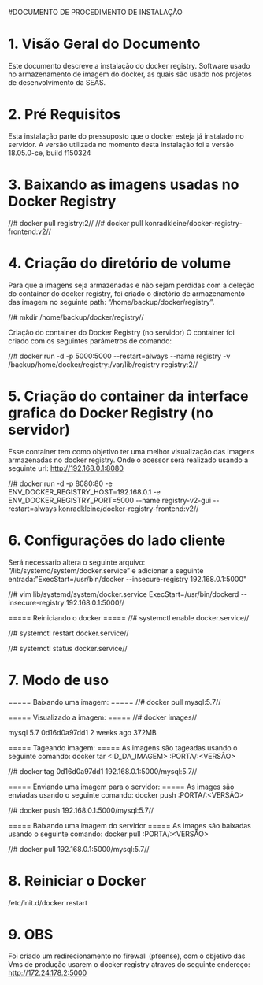 #DOCUMENTO DE PROCEDIMENTO DE INSTALAÇÃO


# 1. Visão Geral do Documento


Este documento descreve a instalação do docker registry. Software usado no armazenamento de imagem do docker, as quais são usado nos projetos de desenvolvimento da SEAS.


# 2. Pré Requisitos

Esta instalação parte do pressuposto  que o docker esteja já instalado no servidor.
A versão utilizada no momento desta instalação foi a versão 18.05.0-ce, build f150324


# 3. Baixando as imagens usadas no Docker Registry

//# docker pull registry:2//
//# docker pull konradkleine/docker-registry-frontend:v2//

# 4. Criação do diretório de volume
Para que a imagens seja armazenadas e não sejam perdidas com a deleção do container do docker registry, foi criado o diretório de armazenamento das imagem no seguinte path: “/home/backup/docker/registry”.

//# mkdir /home/backup/docker/registry//

Criação do container do Docker Registry (no servidor)
O container foi criado com os seguintes parâmetros de comando:

//# docker run -d -p 5000:5000 --restart=always --name registry -v /backup/home/docker/registry:/var/lib/registry registry:2//


# 5. Criação do container da interface grafica do Docker Registry (no servidor)
Esse container tem como objetivo ter uma melhor visualização das imagens armazenadas no docker registry. Onde o acessor será realizado usando a seguinte url: http://192.168.0.1:8080

//# docker run -d -p 8080:80 -e ENV_DOCKER_REGISTRY_HOST=192.168.0.1 -e ENV_DOCKER_REGISTRY_PORT=5000 --name registry-v2-gui --restart=always konradkleine/docker-registry-frontend:v2//


# 6. Configurações do lado cliente 
Será necessario altera o seguinte arquivo: “/lib/systemd/system/docker.service” e adicionar a seguinte entrada:”ExecStart=/usr/bin/docker --insecure-registry 192.168.0.1:5000"

//# vim  lib/systemd/system/docker.service
ExecStart=/usr/bin/dockerd --insecure-registry 192.168.0.1:5000//


===== Reiniciando o docker =====
//# systemctl enable docker.service//

//# systemctl restart docker.service//

//# systemctl status docker.service//


# 7. Modo de uso 

===== Baixando uma imagem: =====
//# docker pull mysql:5.7//

===== Visualizado a imagem: =====
//# docker images//

mysql		5.7	0d16d0a97dd1	2 weeks	ago	372MB

===== Tageando imagem: =====
As imagens são tageadas usando o seguinte comando:
docker tar <ID_DA_IMAGEM> <IP>:PORTA/<IMAGEM>:<VERSÃO>

//# docker tag  0d16d0a97dd1 192.168.0.1:5000/mysql:5.7//

===== Enviando uma imagem para o servidor: =====
As images são enviadas usando o seguinte comando: 
docker push <IP>:PORTA/<IMAGEM>:<VERSÃO>

//# docker push 192.168.0.1:5000/mysql:5.7//

===== Baixando uma imagem do servidor =====
As images são baixadas usando o seguinte comando: 
docker pull <IP>:PORTA/<IMAGEM>:<VERSÃO>

//# docker pull 192.168.0.1:5000/mysql:5.7//


# 8. Reiniciar o Docker
/etc/init.d/docker restart



# 9. OBS
Foi criado um redirecionamento no firewall (pfsense), com o objetivo das Vms de produção usarem o docker registry atraves do seguinte endereço: http://172.24.178.2:5000


